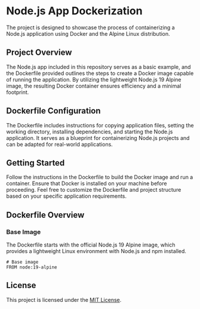 # Node.js App Dockerization
The project is designed to showcase the process of containerizing a Node.js application using Docker and the Alpine Linux distribution.

## Project Overview

The Node.js app included in this repository serves as a basic example, and the Dockerfile provided outlines the steps to create a Docker image capable of running the application. By utilizing the lightweight Node.js 19 Alpine image, the resulting Docker container ensures efficiency and a minimal footprint.

## Dockerfile Configuration

The Dockerfile includes instructions for copying application files, setting the working directory, installing dependencies, and starting the Node.js application. It serves as a blueprint for containerizing Node.js projects and can be adapted for real-world applications.

## Getting Started

Follow the instructions in the Dockerfile to build the Docker image and run a container. Ensure that Docker is installed on your machine before proceeding. Feel free to customize the Dockerfile and project structure based on your specific application requirements.

## Dockerfile Overview
### Base Image

The Dockerfile starts with the official Node.js 19 Alpine image, which provides a lightweight Linux environment with Node.js and npm installed.

```docker
# Base image
FROM node:19-alpine

```
## License

This project is licensed under the [MIT License](LICENSE).
